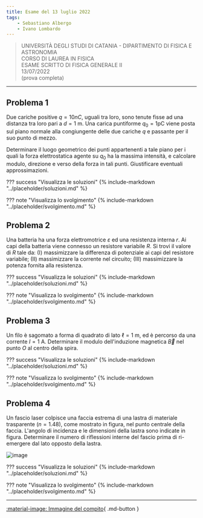 ```yaml
---
title: Esame del 13 luglio 2022
tags:
    - Sebastiano Albergo
    - Ivano Lombardo
---
```


>UNIVERSITÀ DEGLI STUDI DI CATANIA - DIPARTIMENTO DI FISICA E ASTRONOMIA<br>
CORSO DI LAUREA IN FISICA <br>
ESAME SCRITTO DI FISICA GENERALE II <br>
13/07/2022<br>
(prova completa)

---

## Problema 1
Due cariche positive $q=10 n C$, uguali tra loro, sono tenute fisse ad una distanza tra loro pari a $d=1 \mathrm{~m}$. Una carica puntiforme $q_{0}=1 \mathrm{pC}$ viene posta sul piano normale alla congiungente delle due cariche $q$ e passante per il suo punto di mezzo.

Determinare il luogo geometrico dei punti appartenenti a tale piano per $\mathrm{i}$ quali la forza elettrostatica agente su $q_{0}$ ha la massima intensità, e calcolare modulo, direzione e verso della forza in tali punti. Giustificare eventuali approssimazioni.

??? success "Visualizza le soluzioni"
    {% include-markdown "../placeholder/soluzioni.md" %}

??? note "Visualizza lo svolgimento"
    {% include-markdown "../placeholder/svolgimento.md" %}


## Problema 2
Una batteria ha una forza elettromotrice $\varepsilon$ ed una resistenza interna $r$. Ai capi della batteria viene connesso un resistore variabile $R$. Si trovi il valore di $R$ tale da: (I) massimizzare la differenza di potenziale ai capi del resistore variabile; (II) massimizzare la corrente nel circuito; (III) massimizzare la potenza fornita alla resistenza.

??? success "Visualizza le soluzioni"
    {% include-markdown "../placeholder/soluzioni.md" %}

??? note "Visualizza lo svolgimento"
    {% include-markdown "../placeholder/svolgimento.md" %}


## Problema 3
Un filo è sagomato a forma di quadrato di lato $\ell=1 \mathrm{~m}$, ed è percorso da una corrente $I=1 \mathrm{~A}$. Determinare il modulo dell'induzione magnetica $\vec{B}$ nel punto $O$ al centro della spira.

??? success "Visualizza le soluzioni"
    {% include-markdown "../placeholder/soluzioni.md" %}

??? note "Visualizza lo svolgimento"
    {% include-markdown "../placeholder/svolgimento.md" %}


## Problema 4
Un fascio laser colpisce una faccia estrema di una lastra di materiale trasparente $(n=1.48)$, come mostrato in figura, nel punto centrale della faccia. L'angolo di incidenza e le dimensioni della lastra sono indicate in figura. Determinare il numero di riflessioni interne del fascio prima di ri-emergere dal lato opposto della lastra.

![image](images/2023_09_22_fe009f41149753b17ec1g-1(1).jpg)

??? success "Visualizza le soluzioni"
    {% include-markdown "../placeholder/soluzioni.md" %}

??? note "Visualizza lo svolgimento"
    {% include-markdown "../placeholder/svolgimento.md" %}

---

[:material-image: Immagine del compito](images/2023-07-12-completa.jpg){ .md-button }
